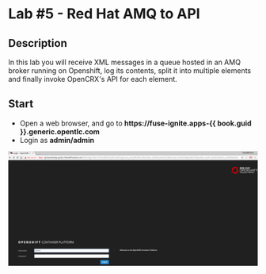# Lab \#5 - Red Hat AMQ to API

## Description
In this lab you will receive XML messages in a queue hosted in an AMQ broker running on Openshift, log its contents, split it into multiple elements and finally invoke OpenCRX's API for each element.

## Start

* Open a web browser, and go to **https://fuse-ignite.apps-{{ book.guid }}.generic.opentlc.com**
* Login as **admin/admin**

![login as admin/admin](../.gitbook/assets/image%20%2867%29.png)

